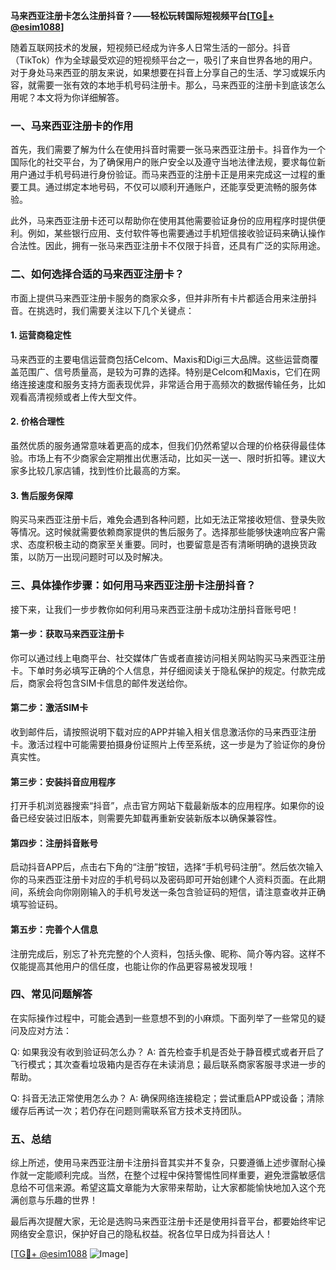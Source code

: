 **马来西亚注册卡怎么注册抖音？——轻松玩转国际短视频平台[[TG💪+ @esim1088](https://t.me/s/esim1088)]**

随着互联网技术的发展，短视频已经成为许多人日常生活的一部分。抖音（TikTok）作为全球最受欢迎的短视频平台之一，吸引了来自世界各地的用户。对于身处马来西亚的朋友来说，如果想要在抖音上分享自己的生活、学习或娱乐内容，就需要一张有效的本地手机号码注册卡。那么，马来西亚的注册卡到底该怎么用呢？本文将为你详细解答。

### 一、马来西亚注册卡的作用

首先，我们需要了解为什么在使用抖音时需要一张马来西亚注册卡。抖音作为一个国际化的社交平台，为了确保用户的账户安全以及遵守当地法律法规，要求每位新用户通过手机号码进行身份验证。而马来西亚的注册卡正是用来完成这一过程的重要工具。通过绑定本地号码，不仅可以顺利开通账户，还能享受更流畅的服务体验。

此外，马来西亚注册卡还可以帮助你在使用其他需要验证身份的应用程序时提供便利。例如，某些银行应用、支付软件等也需要通过手机短信接收验证码来确认操作合法性。因此，拥有一张马来西亚注册卡不仅限于抖音，还具有广泛的实际用途。

### 二、如何选择合适的马来西亚注册卡？

市面上提供马来西亚注册卡服务的商家众多，但并非所有卡片都适合用来注册抖音。在挑选时，我们需要关注以下几个关键点：

#### 1. **运营商稳定性**
马来西亚的主要电信运营商包括Celcom、Maxis和Digi三大品牌。这些运营商覆盖范围广、信号质量高，是较为可靠的选择。特别是Celcom和Maxis，它们在网络连接速度和服务支持方面表现优异，非常适合用于高频次的数据传输任务，比如观看高清视频或者上传大型文件。

#### 2. **价格合理性**
虽然优质的服务通常意味着更高的成本，但我们仍然希望以合理的价格获得最佳体验。市场上有不少商家会定期推出优惠活动，比如买一送一、限时折扣等。建议大家多比较几家店铺，找到性价比最高的方案。

#### 3. **售后服务保障**
购买马来西亚注册卡后，难免会遇到各种问题，比如无法正常接收短信、登录失败等情况。这时候就需要依赖商家提供的售后服务了。选择那些能够快速响应客户需求、态度积极主动的商家至关重要。同时，也要留意是否有清晰明确的退换货政策，以防万一出现问题时可以及时解决。

### 三、具体操作步骤：如何用马来西亚注册卡注册抖音？

接下来，让我们一步步教你如何利用马来西亚注册卡成功注册抖音账号吧！

#### 第一步：获取马来西亚注册卡
你可以通过线上电商平台、社交媒体广告或者直接访问相关网站购买马来西亚注册卡。下单时务必填写正确的个人信息，并仔细阅读关于隐私保护的规定。付款完成后，商家会将包含SIM卡信息的邮件发送给你。

#### 第二步：激活SIM卡
收到邮件后，请按照说明下载对应的APP并输入相关信息激活你的马来西亚注册卡。激活过程中可能需要拍摄身份证照片上传至系统，这一步是为了验证你的身份真实性。

#### 第三步：安装抖音应用程序
打开手机浏览器搜索“抖音”，点击官方网站下载最新版本的应用程序。如果你的设备已经安装过旧版本，则需要先卸载再重新安装新版本以确保兼容性。

#### 第四步：注册抖音账号
启动抖音APP后，点击右下角的“注册”按钮，选择“手机号码注册”。然后依次输入你的马来西亚注册卡对应的手机号码以及密码即可开始创建个人资料页面。在此期间，系统会向你刚刚输入的手机号发送一条包含验证码的短信，请注意查收并正确填写验证码。

#### 第五步：完善个人信息
注册完成后，别忘了补充完整的个人资料，包括头像、昵称、简介等内容。这样不仅能提高其他用户的信任度，也能让你的作品更容易被发现哦！

### 四、常见问题解答

在实际操作过程中，可能会遇到一些意想不到的小麻烦。下面列举了一些常见的疑问及应对方法：

Q: 如果我没有收到验证码怎么办？
A: 首先检查手机是否处于静音模式或者开启了飞行模式；其次查看垃圾箱内是否存在未读消息；最后联系商家客服寻求进一步的帮助。

Q: 抖音无法正常使用怎么办？
A: 确保网络连接稳定；尝试重启APP或设备；清除缓存后再试一次；若仍存在问题则需联系官方技术支持团队。

### 五、总结

综上所述，使用马来西亚注册卡注册抖音其实并不复杂，只要遵循上述步骤耐心操作就一定能顺利完成。当然，在整个过程中保持警惕性同样重要，避免泄露敏感信息给不可信来源。希望这篇文章能为大家带来帮助，让大家都能愉快地加入这个充满创意与乐趣的世界！

最后再次提醒大家，无论是选购马来西亚注册卡还是使用抖音平台，都要始终牢记网络安全意识，保护好自己的隐私权益。祝各位早日成为抖音达人！

[[TG💪+ @esim1088](https://t.me/s/esim1088) ![Image](https://i.postimg.cc/4NQfJmqS/Snipaste-2025-05-13-00-14-12.png)]